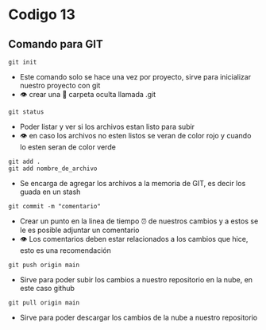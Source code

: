 # Codigo 13

## Comando para GIT

```
git init
```
- Este comando solo se hace una vez por proyecto, sirve para inicializar nuestro proyecto con git
- :eye: crear una :file_folder: carpeta oculta llamada 
.git

```
git status
```
- Poder listar y ver si los archivos estan listo para subir
- :eye: en caso los archivos no esten listos se veran de color rojo y cuando lo esten seran de color verde

```
git add .
git add nombre_de_archivo
```
- Se encarga de agregar los archivos a la memoria de GIT, es decir los guada en un stash

```
git commit -m "comentario"
```
- Crear un punto en la linea de tiempo :alarm_clock: de nuestros cambios y a estos se le es posible adjuntar un comentario
- :eye: Los comentarios deben estar relacionados a los cambios que hice, esto es una recomendación

```
git push origin main
```
- Sirve para poder subir los cambios a nuestro repositorio en la nube, en este caso github

```
git pull origin main
```
- Sirve para poder descargar los cambios de la nube a nuestro repositorio
